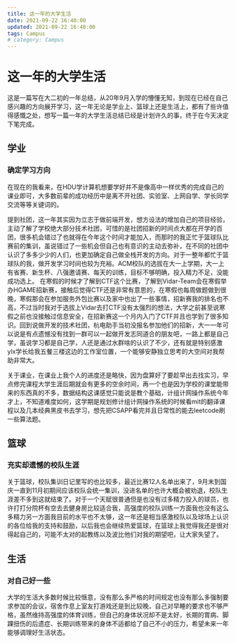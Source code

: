 ```yaml
---
title: 这一年的大学生活
date: 2021-09-22 16:40:00
updated: 2021-09-22 16:40:00
tags: Campus
# category: Campus
---
```


# 这一年的大学生活

​		这是一篇写在大二初的一年总结，从20年9月入学的懵懂无知，到现在已经在自己感兴趣的方向展开学习，这一年无论是学业上、篮球上还是生活上，都有了些许值得感慨之处，想写一篇一年的大学生活总结已经是计划许久的事，终于在今天决定下笔完成。

## 学业

### 确定学习方向

​		在现在的我看来，在HDU学计算机想要学好并不是像高中一样优秀的完成自己的课业即可，大多数前辈的成功经历中是离不开社团、实验室、上网自学、学长同学交流等等关键词的。

​		提到社团，这一年其实因为立志于做前端开发，想方设法的增加自己的项目经验，主动了解了学校绝大部分技术社团，可惜的是社团招新的时间点大都在开学的百团，很多机会错过了也就得在今年这个时间才能加入，而那时的我正忙于篮球队比赛前的集训，虽说错过了一些机会但自己也有意识的主动去弥补，在不同的社团中认识了多多少少的人们，也更加确定自己做全栈开发的方向。对于一整年都忙于篮球队的我，做开发学习时间也较为充裕。ACM校队的选拔在大一上学期，大一上有省赛、新生杯、八强邀请赛、每天的训练，目标不够明确，投入精力不足，没能成功选上。 在寒假的时候才了解到CTF这个比赛，了解到Vidar-Team会在寒假举办HGAME招新赛，接触后觉得CTF还是非常有意思的，在寒假也每周做题做到很晚，寒假那会在参加服务外包比赛以及家中也出了一些事情，招新赛我的排名也不高，不过当时我对于选拔上Vidar去打CTF没有太强烈的想法，大学之前甚至说寒假之前也没接触过信息安全，在招新赛这一个月内入门了CTF并且也学到了很多知识。回到说做开发的技术社团，杭电助手当初没报名参加他们的招新，大一一年可以说是有点遗憾没有找到一群可以一起做开发志同道合的朋友吧，一路上都是自己学，虽说学习都是自己学，人还是通过水群啥的认识了不少，还有就是特别感激ylx学长给我五餐三楼这边的工作室位置，一个能够安静独立思考的大空间对我帮助非常大。

​		关于课业，在课业上我个人的进度还是略快，因为盘算好了要趁早出去找实习，早点修完课程大学生涯后期就会有更多的空余时间，再一个也是因为学校的课堂能带来的东西真的不多，数据结构这课感觉只能说是教个基础，计组计网操作系统今年才上，不知道难度如何，这学期是规划修计组计网操作系统的时候看mit的翻译课程以及几本经典黑皮书去学习，想先把CSAPP看完并且日常性的能去leetcode刷一些算法题。

## 篮球

### 充实却遗憾的校队生涯

​		关于篮球，校队集训日记里写的也比较多，最近比赛12人名单出来了，9月末到国庆一直到11月初期间应该校队会统一集训，没进名单的也许大概会被劝退，校队生涯差不多到这就结束了。对于一个天赋很普通但是也没有过多精力投入的球员，也许打打分院杯有空去去健身房比较适合我，高强度的校队训练一方面我也没有这么多精力另一方面我目前的水平也不太够，这一年还是相当感激校队以及球场上认识的各位给我的支持和鼓励，以后我也会继续热爱篮球，在篮球上我觉得我还是很对得起自己的，可能不太对的起教练以及波比他们对我的期望吧，让大家失望了。

## 生活

### 对自己好一些

​		大学的生活大多数时候比较惬意，没有那么多严格的时间规定也没有那么多强制要求参加的会议，宿舍作息上室友打游戏还是到比较晚，自己对早睡的要求也不够严格，虽然维持高强度的体育训练，但自己的身体状况却不是太好，长期的胃病、脚踝扭伤的后遗症、长期训练带来的身体不适都给了自己不小的压力，希望未来一年能够调理好生活状态。